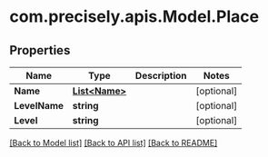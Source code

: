 
# com.precisely.apis.Model.Place

## Properties

Name | Type | Description | Notes
------------ | ------------- | ------------- | -------------
**Name** | [**List&lt;Name&gt;**](Name.md) |  | [optional] 
**LevelName** | **string** |  | [optional] 
**Level** | **string** |  | [optional] 

[[Back to Model list]](../README.md#documentation-for-models)
[[Back to API list]](../README.md#documentation-for-api-endpoints)
[[Back to README]](../README.md)


